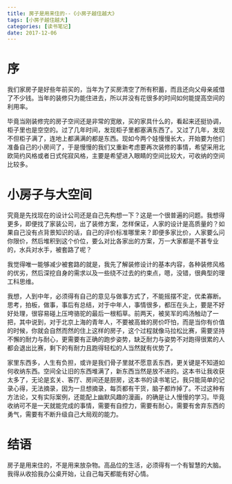 ```yaml
---
title: 房子是用来住的--《小房子越住越大》
tags: [小房子越住越大]
categories: [读书笔记]
date: 2017-12-06
---
```


# 序

我们家房子是好些年前买的，当年为了买房清空了所有积蓄，而且还向父母亲戚借了不少钱。当年的装修只为能住进去，所以并没有花很多的时间如何能提高空间的利用率。

毕竟当刚装修完的房子空间还是非常的宽敞，买的家具什么的，看起来还挺协调，柜子里也是空空的。过了几年时间，发现柜子里都塞满东西了。又过了几年，发现不但柜子满了，连地上都满满的都是东西。现如今两个娃慢慢长大，开始要为他们准备自己的小房间了，于是慢慢的我们又重新考虑要再次装修的事情，希望采用北欧简约风格或者日式侘寂风格，主要是希望进入眼睛的空间比较大，可收纳的空间比较多。
<!-- more -->
# 小房子与大空间

究竟是先找现在的设计公司还是自己先构想一下？这是一个很普遍的问题。我想得更多，即便找了家装公司，出了装修方案，怎样保证，人家的设计是高质量的？如果自己没有点背景知识的话，自己的评价标准哪里来？即便多家比价，人家要么问你限价，然后堆积到这个价位，要么对比各家出的方案，万一大家都是不甚专业的，水兵对水手，被套路了呢？

我觉得唯一能够减少被套路的就是，我先了解装修设计的基本内容，各种装修风格的优劣，然后深挖自身的需求以及一些绕不过去的约束点，嗯，没错，很典型的理工科思维。

我想，人到中年，必须得有自己的意见与做事方式了，不能摇摆不定，优柔寡断。思考，拍板，做事，事后有总结，对于中年人，事情很多，都压在头上，要是不好好处理，很容易碰上压垮骆驼的最后一根稻草。前两天，被吴军的鸡汤触动了一把，其中说到，对于北京上海的青年人，不要被高耸的房价吓怕，而是当你有价值的时候，你就会自然而然的住上这样的房子，这个过程就像马拉松比赛，需要坚持不懈的耐力与耐心，更需要有正确的跑步姿势，缺乏耐力与姿势不对跑得很累的人都会退出比赛，剩下的有耐力且跑得轻松的人当然就有优势了。

家里东西多，人生有负担，或许是我们骨子里就不愿意丢东西，更关键是不知道如何收纳东西。空间全让旧的东西堆满了，新东西当然是放不进的。这本书让我收获太多了，无论是玄关、客厅、房间还是厨房，这本书的读书笔记，我只能简单的记录心得，无法摘录，因为一旦想摘录，每页都有干货，脑子都炸掉了。不过这种有方法论，又有实际案例，还能配上幽默风趣的漫画，的确是让人慢慢的学习。毕竟收纳可不是一天就能完成的事情，需要有自控力，需要有耐心，需要有舍弃东西的勇气，需要有不断升级自己大局观的能力。

# 结语

房子是用来住的，不是用来放杂物。高品位的生活，必须得有一个有智慧的大脑。我得从收拾我办公桌开始，让自己每天都能有好心情。